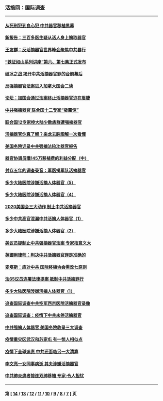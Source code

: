### 活摘网：国际调查
---
#### [从死刑犯到良心犯 中共器官移植黑幕](../../pages/nf5947/n13764669.md?06230430) 
#### [新报告：三百多医生疑从活人身上摘取器官](../../pages/nf5947/n13703044.md?06230430) 
#### [王友群：反活摘器官世界峰会聚焦中共暴行](../../pages/nf5947/n13250738.md?06230430) 
#### [“铁证如山系列讲座”第六、第七集正式发布](../../pages/nf5947/n13106287.md?06230430) 
#### [破冰之战 揭开中共活摘器官罪的台前幕后](../../pages/nf5947/n13082457.md?06230430) 
#### [反强摘器官法案进入加拿大国会二读](../../pages/nf5947/n13033450.md?06230430) 
#### [论坛：加国会通过法案终止活摘器官迫在眉睫](../../pages/nf5947/n13029839.md?06230430) 
#### [中共强摘器官 联合国十二专家“极震惊”](../../pages/nf5947/n13024313.md?06230430) 
#### [联合国12专家控大陆少数族群遭强摘器官](../../pages/nf5947/n13023877.md?06230430) 
#### [活摘器官你真了解？来龙去脉图解一次看懂](../../pages/nf5947/n13013820.md?06230430) 
#### [美国务院详录中共强摘法轮功器官报告](../../pages/nf5947/n12944519.md?06230430) 
#### [器官协调员曝145万移植费的利益分配（中）](../../pages/nf5947/n12894547.md?06230430) 
#### [封存五年的调查录音：军医揭军队活摘器官](../../pages/nf5947/n12798692.md?06230430) 
#### [多少大陆医院涉嫌活摘人体器官（5）](../../pages/nf5947/n12768383.md?06230430) 
#### [多少大陆医院涉嫌活摘人体器官（4）](../../pages/nf5947/n12664434.md?06230430) 
#### [2020美国会三大动作 制止中共活摘器官](../../pages/nf5947/n12682004.md?06230430) 
#### [多少中共高官泄漏中共活摘人体器官（1）](../../pages/nf5947/n12671234.md?06230430) 
#### [多少大陆医院涉嫌活摘人体器官（2）](../../pages/nf5947/n12655589.md?06230430) 
#### [美议员提制止中共强摘器官法案 专家指意义大](../../pages/nf5947/n12630561.md?06230430) 
#### [英御用律师：判决中共活摘器官罪是准确的](../../pages/nf5947/n12580740.md?06230430) 
#### [麦塔斯：应对中共 国际移植协会需改七原则](../../pages/nf5947/n12514711.md?06230430) 
#### [法65议员连署法律提案 抵制中共活摘罪行](../../pages/nf5947/n12437047.md?06230430) 
#### [多少大陆医院涉嫌活摘人体器官（1）](../../pages/nf5947/n12414284.md?06230430) 
#### [追查国际调查中共空军西京医院活摘器官录像](../../pages/nf5947/n12348837.md?06230430) 
#### [追查国际调查：疫情下中共未停活摘器官](../../pages/nf5947/n12273415.md?06230430) 
#### [中共强摘人体器官 美国务院收录三大调查](../../pages/nf5947/n12181488.md?06230430) 
#### [疫情重灾区武汉和苏家屯 有一惊人相似点](../../pages/nf5947/n12150824.md?06230430) 
#### [疫情下全球追责 中共还面临另一大清算](../../pages/nf5947/n12070397.md?06230430) 
#### [李文亮一女同事病逝 其夫涉嫌活摘器官](../../pages/nf5947/n11957882.md?06230430) 
#### [中共肺炎患者接连双肺移植 专家:令人担忧](../../pages/nf5947/n11945516.md?06230430) 

---
#### 第 [ [14](./14.md?06230430) / [13](./13.md?06230430) / [12](./12.md?06230430) / [11](./11.md?06230430) / [10](./10.md?06230430) / [9](./9.md?06230430) / [8](./8.md?06230430) / [7](./7.md?06230430) ] 页
